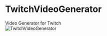 # TwitchVideoGenerator
Video Generator for Twitch </br>
![TwitchVideoGenerator](https://i.imgur.com/me6hpYf.png)
